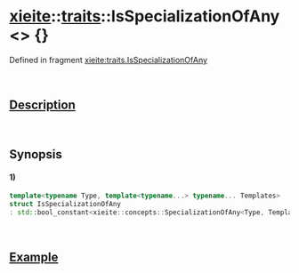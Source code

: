 # [xieite](../../xieite.md)\:\:[traits](../../traits.md)\:\:IsSpecializationOfAny\<\> \{\}
Defined in fragment [xieite:traits.IsSpecializationOfAny](../../../src/traits/is_specialization_of_any.cpp)

&nbsp;

## [Description](../concepts/specialization_of_any.md#Description)

&nbsp;

## Synopsis
#### 1)
```cpp
template<typename Type, template<typename...> typename... Templates>
struct IsSpecializationOfAny
: std::bool_constant<xieite::concepts::SpecializationOfAny<Type, Templates...>> {};
```

&nbsp;

## [Example](../concepts/specialization_of_any.md#Example)
